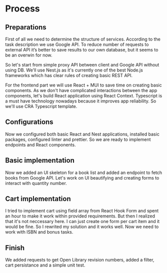 # Process

## Preparations
First of all we need to determine the structure of services.
According to the task description we use Google API.
To reduce number of requests to external API it’s better to save results to our own database, but it seems to be an overwin for now.

So let's start from simple proxy API between client and Google API without using DB.
We'll use Nest.js as it's currently one of the best Node.js frameworks which has clear rules of creating basic REST API.

For the frontend part we will use React + MUI to save time on creating basic components.
As we don't have complicated interactions between the app components, let's build React application using React Context.
Typescript is a must have technology nowadays because it improves app reliability. So we'll use CRA Typescript template.

## Configurations
Now we configured both basic React and Nest applications, installed basic packages, configured linter and prettier.
So we are ready to implement endpoints and React components.

## Basic implementation
Now we added an UI skeleton for a book list and added an endpoint to fetch books from Google API.
Let's work on UI beautifying and creating forms to interact with quantity number.

## Cart implementation
I tried to implement cart using field array from React Hook Form and spent an hour to make it work within provided requirements. But then I realized that it's not neccessary here. I can just create one form per cart item and it would be fine. So I rewrited my solution and it works well.
Now we need to work with ISBN and bonus tasks.

## Finish
We added requests to get Open Library revision numbers, added a filter, cart persistance and a simple unit test. 